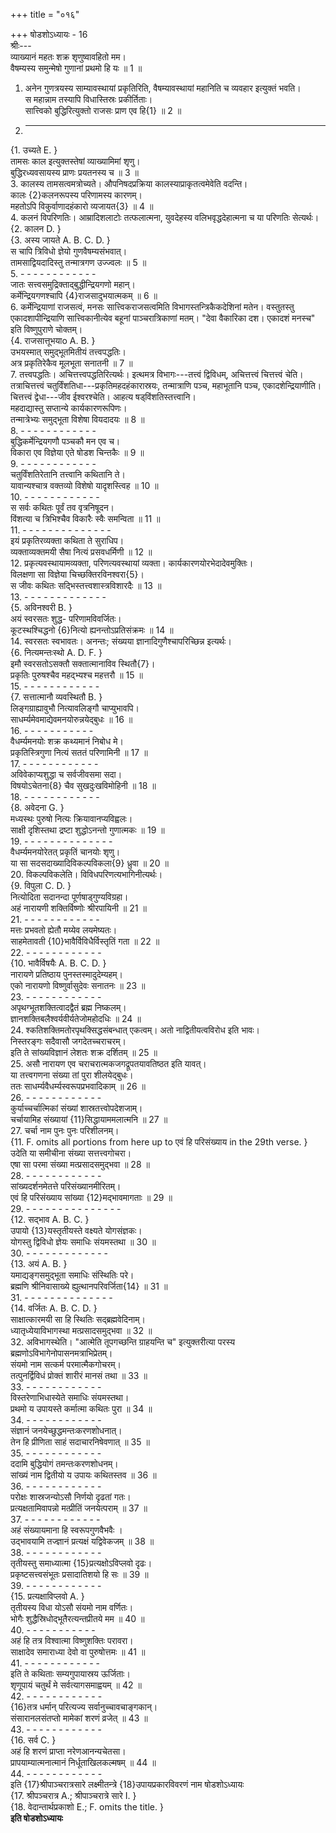+++
title = "०१६"

+++
षोडशोऽध्यायः - 16  
श्रीः---  
व्याख्यानं महतः शक्र शृणुष्वावहितो मम।  
वैषम्यस्य समुन्मेषो गुणानां प्रथमो हि यः ॥ 1 ॥  
1. अनेन गुणत्रयस्य साम्यावस्थायां प्रकृतिरिति, वैषम्यावस्थायां महानिति च व्यवहार इत्युक्तं भवति।  
स महान्नाम तस्यापि विधास्तिस्रः प्रकीर्तिताः।  
सात्त्विको बुद्धिरित्युक्तो राजसः प्राण एव हि{1} ॥ 2 ॥  
2. - - - - - - - - - - - - - - -  
{1. उच्यते E. }  
तामसः काल इत्युक्तस्तेषां व्याख्यामिमां शृणु।  
बुद्धिरध्यवसायस्य प्राणः प्रयतनस्य च ॥ 3 ॥  
3. कालस्य तामसत्वमत्रोच्यते। औपनिषदप्रक्रिया कालस्याप्राकृतत्वमेवेति वदन्ति।  
कालः {2}कलनरूपस्य परिणामस्य कारणम्।  
महतोऽपि विकुर्वाणादहंकारो व्यजायत{3} ॥ 4 ॥  
4. कलनं विपरिणतिः। आम्रादिशलाटोः तत्फलात्मना, युवदेहस्य वलिभवृद्धदेहात्मना च या परिणतिः सेत्यर्थः।  
{2. कालन D. }  
{3. अस्य जायते A. B. C. D. }  
स चापि त्रिविधो ज्ञेयो गुणवैषम्यसंभवात्।  
तामसाद्वियदादिस्तु तन्मात्रगण उज्ज्वलः ॥ 5 ॥  
5. - - - - - - - - - - - -  
जातः सत्त्वसमुद्रिक्ताद्बुद्धीन्द्रियगणो महान्।  
कर्मेन्द्रियगणश्चापि {4}राजसादुभयात्मकम् ॥ 6 ॥  
6. कर्मेन्द्रियाणां राजसत्वं, मनसः सात्त्विकराजसत्वमिति विभागस्तन्त्रिकैकदेशिनां मतेन। वस्तुतस्तु एकादशापीन्द्रियाणि सात्त्विकानीत्येव बहूनां पाञ्चरात्रिकाणां मतम्। "देवा वैकारिका दश। एकादशं मनस्च" इति विष्णुपुराणे चोक्तम्।  
{4. राजसात्तूभयाo A. B. }  
उभयस्मात् समुद्भूतमितीयं तत्त्वपद्धतिः।  
अत्र प्रकृतिरेकैव मूलभूता सनातनी ॥ 7 ॥  
7. तत्त्वपद्धतिः। अचित्तत्त्वपद्धतिरित्यर्थः। इत्थमत्र विभागः---तत्त्वं द्विविधम्, अचित्तत्त्वं चित्तत्त्वं चेति। तत्राचित्तत्त्वं चतुर्विंशतिधा---प्रकृतिमहदहंकारास्रयः, तन्मात्राणि पञ्च, महाभूतानि पञ्च, एकादशेन्द्रियाणीति। चित्तत्त्वं द्वेधा---जीव ईश्वरश्चेति। आहत्य षड्‌विंशतिस्तत्त्वानि।  
महदाद्यास्तु सप्तान्ये कार्यकारणरूपिणः।  
तन्मात्रेभ्यः समुद्भूता विशेषा वियदादयः ॥ 8 ॥  
8. - - - - - - - - - - - -  
बुद्धिकर्मेन्द्रियगणौ पञ्चकौ मन एव च।  
विकारा एव विज्ञेया एते षोडश चिन्तकैः ॥ 9 ॥  
9. - - - - - - - - - - - -  
चतुर्विंशतिरेतानि तत्त्वानि कथितानि ते।  
यावान्यश्चात्र वक्तव्यो विशेषो यादृशस्त्विह ॥ 10 ॥  
10. - - - - - - - - - - - -  
स सर्वः कथितः पूर्वं तव वृत्रनिषूदन।  
विंशत्या च त्रिभिश्चैव विकारैः स्वैः समन्विता ॥ 11 ॥  
11. - - - - - - - - - - - - - -  
इयं प्रकृतिरव्यक्ता कथिता ते सुराधिप।  
व्यक्ताव्यक्तमयी सैषा नित्यं प्रसवधर्मिणी ॥ 12 ॥  
12. प्रकृत्यवस्थायामव्यक्ता, परिणत्यवस्थायां व्यक्ता। कार्यकारणयोरभेदादेवमुक्तिः।  
विलक्षणा सा विज्ञेया चिच्छक्तिरविनश्वरा{5}।  
स जीवः कथितः सद्भिस्तत्त्वशास्त्रविशारदैः ॥ 13 ॥  
13. - - - - - - - - - - - - -  
{5. अविनश्वरी B. }  
अयं स्वरसतः शुद्ध- परिणामविवर्जितः।  
कूटस्थश्चिद्धनो {6}नित्यो ह्यनन्तोऽप्रतिसंक्रमः ॥ 14 ॥  
14. स्वरसतः स्वभावतः। अनन्तः; संख्यया ज्ञानादिगुणैश्चापरिच्छिन्न इत्यर्थः।  
{6. नित्यमन्तःस्थो A. D. F. }  
इमौ स्वरसतोऽसक्तौ सक्तात्मानाविव स्थितौ{7}।  
प्रकृतिः पुरुषश्चैव महद्भ्यश्च महत्तरौ ॥ 15 ॥  
15. - - - - - - - - - - - -  
{7. सत्तात्मानौ व्यवस्थितौ B. }  
लिङ्गग्राह्यावुभौ नित्यावलिङ्गौ चाप्युभावपि।  
साधर्म्यमेवमाद्येवमनयोरुन्नयेद्बुधः ॥ 16 ॥  
16. - - - - - - - - - - -  
वैधर्म्यमनयोः शक्र कथ्यमानं निबोध मे।  
प्रकृतिस्त्रिगुणा नित्यं सततं परिणामिनी ॥ 17 ॥  
17. - - - - - - - - - - - -  
अविवेकाप्यशुद्धा च सर्वजीवसमा सदा।  
विषयोऽचेतना{8} चैव सुखदुःखविमोहिनी ॥ 18 ॥  
18. - - - - - - - - - - - -  
{8. अवेदना G. }  
मध्यस्थः पुरुषो नित्यः क्रियावानप्यविह्वलः।  
साक्षी दृशिस्तथा द्रष्टा शुद्धोऽनन्तो गुणात्मकः ॥ 19 ॥  
19. - - - - - - - - - - - - - -  
वैधर्म्यमनयोरेतत् प्रकृतिं चानयोः शृणु।  
या सा सदसदाख्यादिविकल्पविकला{9} ध्रुवा ॥ 20 ॥  
20. विकल्पविकलेति। विविधपरिणत्यभागिनीत्यर्थः।  
{9. विपुला C. D. }  
नित्योदिता सदानन्दा पूर्णषाड्‌गुण्यविग्रहा।  
अहं नारायणी शक्तिर्विष्णोः श्रीरपायिनी ॥ 21 ॥  
21. - - - - - - - - - - - -  
मत्तः प्रभवतो ह्येतौ मय्येव लयमेष्यतः।  
साहमेतावती {10}भावैर्विविधैर्विस्तृतिं गता ॥ 22 ॥  
22. - - - - - - - - - - - -  
{10. भावैर्विषयैः A. B. C. D. }  
नारायणे प्रतिष्ठाय पुनस्तस्मादुदेम्यहम्।  
एको नारायणो विष्णुर्वासुदेवः सनातनः ॥ 23 ॥  
23. - - - - - - - - - - - -  
अपृथग्भूतशक्तित्वादद्वैतं ब्रह्म निष्कलम्।  
ज्ञानशक्तिबलैश्वर्यवीर्यतेजोमहोदधिः ॥ 24 ॥  
24. श्कतिशक्तिमतोरपृथक्सिद्धसंबन्धात् एकत्वम्। अतो नाद्वितीयत्वविरोध इति भावः।  
निस्तरङ्गः सदैवासौ जगदेतच्चराचरम्।  
इति ते सांख्यविज्ञानं लेशतः शक्र दर्शितम् ॥ 25 ॥  
25. असौ नारायण एव चराचरात्मकजगद्रूपतयावतिष्ठत इति यावत्।  
या तत्त्वगणना संख्या तां पुरा शीलयेद्बुधः।  
ततः साधर्म्यवैधर्म्यस्वरूपप्रभवादिकाम् ॥ 26 ॥  
26. - - - - - - - - - - - -  
कुर्याच्चर्चात्मिकां संख्यां शास्रतत्त्वोपदेशजाम्।  
चर्चायामिह संख्यायां {11}सिद्धायाममलात्मनि ॥ 27 ॥  
27. चर्चा नाम पुनः पुनः परिशीलनम्।  
{11. F. omits all portions from here up to एवं हि परिसंख्याय in the 29th verse. }  
उदेति या समीचीना संख्या सत्तत्त्वगोचरा।  
एषा सा परमा संख्या मत्प्रसादसमुद्भवा ॥ 28 ॥  
28. - - - - - - - - - - - -  
सांख्यदर्शनमेतत्ते परिसंख्यानमीरितम्।  
एवं हि परिसंख्याय सांख्या {12}मद्भावमागताः ॥ 29 ॥  
29. - - - - - - - - - - - - - - -  
{12. सद्भाव A. B. C. }  
उपायो {13}यस्तृतीयस्ते वक्ष्यते योगसंज्ञकः।  
योगस्तु द्विविधो ज्ञेयः समाधिः संयमस्तथा ॥ 30 ॥  
30. - - - - - - - - - - - - -  
{13. अयं A. B. }  
यमाद्यङ्गसमुद्भूता समाधिः संस्थितिः परे।  
ब्रह्मणि श्रीनिवासाख्ये ह्युत्थानपरिवर्जिता{14} ॥ 31 ॥  
31. - - - - - - - - - - - - - -  
{14. वर्जितः A. B. C. D. }  
साक्षात्कारमयी सा हि स्थितिः सद्ब्रह्मवेदिनाम्।  
ध्यातृध्येयाविभागस्था मत्प्रसादसमुद्भवा ॥ 32 ॥  
32. अविभागस्थेति। "आत्मेति तूपगच्छन्ति ग्राहयन्ति च" इत्युक्तरीत्या परस्य ब्रह्मणोऽविभागेनोपासनमत्राभिप्रेतम्।  
संयमो नाम सत्कर्म परमात्मैकगोचरम्।  
तत्पुनर्द्विविधं प्रोक्तं शारीरं मानसं तथा ॥ 33 ॥  
33. - - - - - - - - - - - -  
विस्तरेणाभिधास्येते समाधिः संयमस्तथा।  
प्रथमो य उपायस्ते कर्मात्मा कथितः पुरा ॥ 34 ॥  
34. - - - - - - - - - - - -  
संज्ञानं जनयेच्छुद्धमन्तःकरणशोधनात्।  
तेन हि प्रीणिता साहं सदाचारनिषेवणात् ॥ 35 ॥  
35. - - - - - - - - - - - -  
ददामि बुद्धियोगं तमन्तःकरणशोधनम्।  
सांख्यं नाम द्वितीयो य उपायः कथितस्तव ॥ 36 ॥  
36. - - - - - - - - - - - -  
परोक्षः शास्रजन्योऽसौ निर्णयो दृढतां गतः।  
प्रत्यक्षतामिवापन्नो मत्प्रीतिं जनयेत्पराम् ॥ 37 ॥  
37. - - - - - - - - - - - -  
अहं संख्यायमाना हि स्वरूपगुणवैभवैः ।  
उद्भावयामि तज्ज्ञानं प्रत्यक्षं यद्विवेकजम् ॥ 38 ॥  
38. - - - - - - - - - - - -  
तृतीयस्तु समाध्यात्मा {15}प्रत्यक्षोऽविप्लवो दृढः।  
प्रकृष्टसत्त्वसंभूतः प्रसादातिशयो हि सः ॥ 39 ॥  
39. - - - - - - - - - - - -  
{15. प्रत्यक्षाविप्लवो A. }  
तृतीयस्य विधा योऽसौ संयमो नाम वर्णितः।  
भोगैः शुद्धैस्रिधोद्भूतैरत्यन्तप्रीतये मम ॥ 40 ॥  
40. - - - - - - - - - - -  
अहं हि तत्र विश्वात्मा विष्णुशक्तिः परावरा।  
साक्षादेव समाराध्या देवो वा पुरुषोत्तमः ॥ 41 ॥  
41. - - - - - - - - - - - -  
इति ते कथिताः सम्यगुपायास्रय ऊर्जिताः।  
शृणूपायं चतुर्थं मे सर्वत्यागसमाह्वयम् ॥ 42 ॥  
42. - - - - - - - - - - - -  
{16}तत्र धर्मान् परित्यज्य सर्वानुच्चावचाङ्गकान्।  
संसारानलसंतप्तो मामेकां शरणं व्रजेत् ॥ 43 ॥  
43. - - - - - - - - - - - -  
{16. सर्व C. }  
अहं हि शरणं प्राप्ता नरेणआनन्यचेतसा।  
प्रापयाम्यात्मनात्मानं निर्धूताखिलकल्मषम् ॥ 44 ॥  
44. - - - - - - - - - - - -  
इति {17}श्रीपाञ्चरात्रसारे लक्ष्मीतन्त्रे {18}उपायप्रकारविवरणं नाम षोडशोऽध्यायः  
{17. श्रीपञ्चरात्र A.; श्रीपाञ्चरात्रे सारे I. }  
{18. वेदान्तार्थप्रकाशो E.; F. omits the title. }  
********इति षोडशोऽध्यायः********